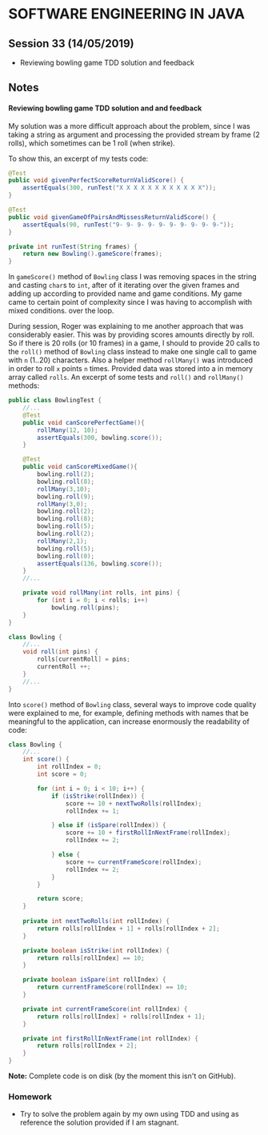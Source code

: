 # SOFTWARE ENGINEERING IN JAVA

## Session 33 (14/05/2019)

- Reviewing bowling game TDD solution and feedback

## Notes

#### Reviewing bowling game TDD solution and and feedback

My solution was a more difficult approach about the problem, since I was taking a string as argument and processing the provided stream by frame (2 rolls), which sometimes can be 1 roll (when strike). 

To show this, an excerpt of my tests code: 

```java
@Test
public void givenPerfectScoreReturnValidScore() {
    assertEquals(300, runTest("X X X X X X X X X X X X"));
}

@Test
public void givenGameOfPairsAndMissessReturnValidScore() {
    assertEquals(90, runTest("9- 9- 9- 9- 9- 9- 9- 9- 9- 9-"));
}

private int runTest(String frames) {
    return new Bowling().gameScore(frames);
}

```

In `gameScore()` method of `Bowling` class I was removing spaces in the string and casting `char`s to `int`, after of it iterating over the given frames and adding up according to provided name and game conditions. My game came to certain point of complexity since I was having to accomplish with mixed conditions. over the loop.

During session, Roger was explaining to me another approach that was considerably easier. This was by providing scores amounts directly by roll. So if there is 20 rolls (or 10 frames) in a game, I should to provide 20 calls to the `roll()` method of `Bowling` class instead to make one single call to game with `n` (1..20) characters. Also a helper method `rollMany()` was introduced in order to roll `x` points `n` times. Provided data was stored into a in memory array called `rolls`. An excerpt of some tests and `roll()` and `rollMany()` methods:

```java
public class BowlingTest {
    //...
    @Test
    public void canScorePerfectGame(){
        rollMany(12, 10);
        assertEquals(300, bowling.score());
    }

    @Test
    public void canScoreMixedGame(){
        bowling.roll(2);
        bowling.roll(8);
        rollMany(3,10);
        bowling.roll(9);
        rollMany(3,0);
        bowling.roll(2);
        bowling.roll(8);
        bowling.roll(5);
        bowling.roll(2);
        rollMany(2,1);
        bowling.roll(5);
        bowling.roll(0);
        assertEquals(136, bowling.score());
    }
    //...

    private void rollMany(int rolls, int pins) {
        for (int i = 0; i < rolls; i++)
            bowling.roll(pins);
    }
}

class Bowling {
    //...
    void roll(int pins) {
        rolls[currentRoll] = pins;
        currentRoll ++;
    }
    //...
}
```

Into `score()` method of `Bowling` class, several ways to improve code quality were explained to me, for example, defining methods with names that be meaningful to the application, can increase enormously the readability of code:

```java
class Bowling {
    //...   
	int score() {
        int rollIndex = 0;
        int score = 0;

        for (int i = 0; i < 10; i++) {
            if (isStrike(rollIndex)) {
                score += 10 + nextTwoRolls(rollIndex);
                rollIndex += 1;

            } else if (isSpare(rollIndex)) {
                score += 10 + firstRollInNextFrame(rollIndex);
                rollIndex += 2;

            } else {
                score += currentFrameScore(rollIndex);
                rollIndex += 2;
            }
        }

        return score;
    }
    
    private int nextTwoRolls(int rollIndex) {
        return rolls[rollIndex + 1] + rolls[rollIndex + 2];
    }

    private boolean isStrike(int rollIndex) {
        return rolls[rollIndex] == 10;
    }

    private boolean isSpare(int rollIndex) {
        return currentFrameScore(rollIndex) == 10;
    }

    private int currentFrameScore(int rollIndex) {
        return rolls[rollIndex] + rolls[rollIndex + 1];
    }

    private int firstRollInNextFrame(int rollIndex) {
        return rolls[rollIndex + 2];
    }
}
```

**Note:** Complete code is on disk (by the moment this isn't on GitHub).

### Homework

- Try to solve the problem again by my own using TDD and using as reference the solution provided if I am stagnant.
